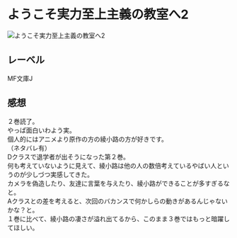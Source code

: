 # ようこそ実力至上主義の教室へ2

![ようこそ実力至上主義の教室へ2](https://imgur.com/Mr44ras.png)

## レーベル

MF文庫J

## 感想

２巻読了。  
やっぱ面白いわよう実。  
個人的にはアニメより原作の方の綾小路の方が好きです。  
（ネタバレ有）  
Dクラスで退学者が出そうになった第２巻。  
何も考えていないように見えて、綾小路は他の人の数倍考えているやばい人というのが少しづつ実感してきた。  
カメラを偽造したり、友達に言葉を与えたり、綾小路ができることが多すぎるなと。  
Aクラスとの差を考えると、次回のバカンスで何かしらの動きがあるんじゃないかな？と。  
１巻に比べて、綾小路の凄さが溢れ出てるから、このまま３巻ではもっと暗躍してほしい。  
